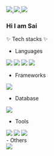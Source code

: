 <!--
**saimin808/saimin808** is a ✨ _special_ ✨ repository because its `README.md` (this file) appears on your GitHub profile.

Here are some ideas to get you started:

- 🔭 I’m currently working on ...
- 🌱 I’m currently learning ...
- 👯 I’m looking to collaborate on ...
- 🤔 I’m looking for help with ...
- 💬 Ask me about ...
- 📫 How to reach me: ...
- 😄 Pronouns: ...
- ⚡ Fun fact: ...
-->

<a href="https://it-is-sai.tistory.com/" target="_blank">
  <img src="https://img.shields.io/badge/Blog-black?style=for-the-badge&logo=Tistory&logoColor=white">
</a>
<a href="mailto:minbongpark@gmail.com" target="_blank">
  <img src="https://img.shields.io/badge/minbongpark@gmail.com-orange?style=for-the-badge&logo=Gmail&logoColor=white">
</a>
<a href="https://www.instagram.com/donb._.sai/" target="_blank">
  <img src="https://img.shields.io/badge/donb._.sai-E4405F?style=for-the-badge&logo=Instagram&logoColor=white">
</a>

### Hi I am Sai

✨ Tech stacks ✨


- Languages
<div>
 <img src="https://img.shields.io/badge/Java-blue?style=for-the-badge&logo=OpenJDK&logoColor=white">
 <img src="https://img.shields.io/badge/Javascript-F7DF1E?style=for-the-badge&logo=Javascript&logoColor=black">
 <img src="https://img.shields.io/badge/HTML5-E34F26?style=for-the-badge&logo=HTML5&logoColor=white">
 <img src="https://img.shields.io/badge/CSS3-1572B6?style=for-the-badge&logo=CSS3&logoColor=white">
</div>

- Frameworks
<div>
 <img src="https://img.shields.io/badge/Spring-6DB33F?style=for-the-badge&logo=Spring&logoColor=white">
</div>

- Database
<div>
 <img src="https://img.shields.io/badge/Oracle-F80000?style=for-the-badge&logo=Oracle&logoColor=white">
</div>

- Tools
<div>
 <img src="https://img.shields.io/badge/Eclipse IDE-2C2255?style=for-the-badge&logo=Eclipse IDE&logoColor=white">
 <img src="https://img.shields.io/badge/Github-181717?style=for-the-badge&logo=Github&logoColor=white">
 <img src="https://img.shields.io/badge/Visual Studio-5C2D91?style=for-the-badge&logo=Visual Studio&logoColor=white">
</div>
- Others
<div>
  <img src="https://img.shields.io/badge/JSON-000000?style=for-the-badge&logo=JSON&logoColor=white">
</div>
